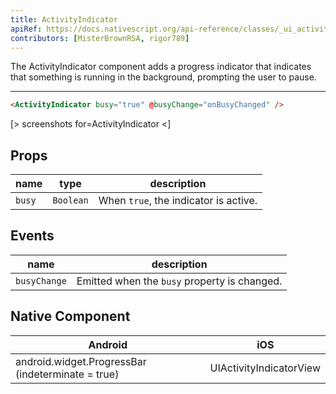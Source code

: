 ```yaml
---
title: ActivityIndicator
apiRef: https://docs.nativescript.org/api-reference/classes/_ui_activity_indicator_.activityindicator
contributors: [MisterBrownRSA, rigor789]
---
```


The ActivityIndicator component adds a progress indicator that indicates that something is running in the background, prompting the user to pause.

---

```html
<ActivityIndicator busy="true" @busyChange="onBusyChanged" />
```

[> screenshots for=ActivityIndicator <]


## Props

| name | type | description |
|------|------|-------------|
| `busy` | `Boolean` | When `true`, the indicator is active.

## Events

| name | description |
|------|-------------|
| `busyChange`| Emitted when the `busy` property is changed.

## Native Component

| Android | iOS |
|---------|-----|
| android.widget.ProgressBar (indeterminate = true)	| UIActivityIndicatorView